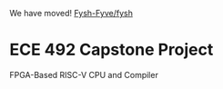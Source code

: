 We have moved! [Fysh-Fyve/fysh](https://github.com/fysh-Fyve/fysh)

# ECE 492 Capstone Project

FPGA-Based RISC-V CPU and Compiler
